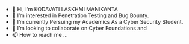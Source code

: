 - 👋 Hi, I’m KODAVATI LASKHMI MANIKANTA
- 👀 I’m interested in Penetration Testing and Bug Bounty.
- 🌱 I’m currently Persuing my Academics As a Cyber Security Student.
- 💞️ I’m looking to collaborate on Cyber Foundations and 
- 📫 How to reach me ...

<!---
coder000/coder000 is a ✨ special ✨ repository because its `README.md` (this file) appears on your GitHub profile.
You can click the Preview link to take a look at your changes.
--->
